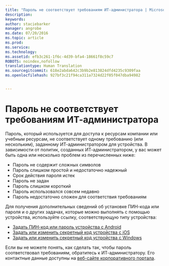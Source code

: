 ```yaml
---
title: "Пароль не соответствует требованиям ИТ-администратора | Microsoft Intune"
description: 
keywords: 
author: staciebarker
manager: angrobe
ms.date: 07/20/2016
ms.topic: article
ms.prod: 
ms.service: 
ms.technology: 
ms.assetid: efb3c261-1f6c-4d39-bfa4-18661f8c59c7
ROBOTS: noindex,nofollow
translationtype: Human Translation
ms.sourcegitcommit: 618e2abda642c3b9b2e813824dfd4235c9309faa
ms.openlocfilehash: 927bf3c21f94ca311a7324d22f05f047dba94982


---
```


# Пароль не соответствует требованиям ИТ-администратора

Пароль, который используется для доступа к ресурсам компании или учебным ресурсам, не соответствует одному требованию (или нескольким), заданному ИТ-администратором для устройства. В зависимости от политик, созданных ИТ-администратором, у вас может быть одна или несколько проблем из перечисленных ниже:

- Пароль не содержит сложных символов
- Пароль слишком простой и недостаточно надежный
- Срок действия пароля истек
- Пароль не задан
- Пароль слишком короткий
- Пароль использовался совсем недавно
- Пароль недостаточно сложен для соответствия требованиям

Для получения дополнительных сведений об установке ПИН-кода или пароля и о других задачах, которые можно выполнять с помощью устройства, используйте ссылку, соответствующую типу устройства:

- [Задать ПИН-код или пароль устройства с Android](set-your-pin-or-password-android.md)
- [Задать или изменить секретный код устройства с iOS](set-or-change-your-passcode-ios.md)
- [Задать или изменить секретный код устройства с Windows](set-or-change-your-password-windows.md)

Если вы не можете понять, как сделать так, чтобы пароль соответствовал требованиям, обратитесь к ИТ-администратору. Его контактные данные доступны на [веб-сайте корпоративного портала](http://portal.manage.microsoft.com).



<!--HONumber=Jul16_HO4-->


